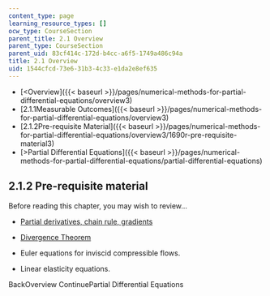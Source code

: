 ```yaml
---
content_type: page
learning_resource_types: []
ocw_type: CourseSection
parent_title: 2.1 Overview
parent_type: CourseSection
parent_uid: 83cf414c-172d-b4cc-a6f5-1749a486c94a
title: 2.1 Overview
uid: 1544cfcd-73e6-31b3-4c33-e1da2e8ef635
---
```


*   [\<Overview]({{< baseurl >}}/pages/numerical-methods-for-partial-differential-equations/overview3)
*   [2.1.1Measurable Outcomes]({{< baseurl >}}/pages/numerical-methods-for-partial-differential-equations/overview3)
*   [2.1.2Pre-requisite Material]({{< baseurl >}}/pages/numerical-methods-for-partial-differential-equations/overview3/1690r-pre-requisite-material3)
*   [\>Partial Differential Equations]({{< baseurl >}}/pages/numerical-methods-for-partial-differential-equations/partial-differential-equations)

2.1.2 Pre-requisite material
----------------------------

Before reading this chapter, you may wish to review...

*   [Partial derivatives, chain rule, gradients](/courses/18-02sc-multivariable-calculus-fall-2010/pages/2.-partial-derivatives/part-b-chain-rule-gradient-and-directional-derivatives)
    
*   [Divergence Theorem](/courses/18-02sc-multivariable-calculus-fall-2010/pages/4.-triple-integrals-and-surface-integrals-in-3-space/part-b-flux-and-the-divergence-theorem/session-84-divergence-theorem)
    
*   Euler equations for inviscid compressible flows.
    
*   Linear elasticity equations.
    

BackOverview ContinuePartial Differential Equations